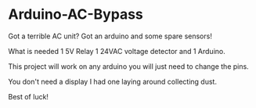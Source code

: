 # Arduino-AC-Bypass
Got a terrible AC unit? Got an arduino and some spare sensors!

What is needed 1 5V Relay 1 24VAC voltage detector and 1 Arduino.

This project will work on any arduino you will just need to change the pins.

You don't need a display I had one laying around collecting dust.

Best of luck!

